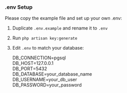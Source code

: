 ### .env Setup
Please copy the example file and set up your own .env:

1. Duplicate `.env.example` and rename it to `.env`
2. Run `php artisan key:generate`
3. Edit `.env` to match your database:

   DB_CONNECTION=pgsql  
   DB_HOST=127.0.0.1  
   DB_PORT=5432  
   DB_DATABASE=your_database_name  
   DB_USERNAME=your_db_user  
   DB_PASSWORD=your_password
